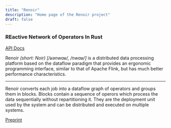 ```yaml
---
title: "Renoir"
description: "Home page of the Renoir project"
draft: false
---
```



### REactive Network of Operators In Rust

[API Docs](https://deib-polimi.github.io/renoir/renoir/)

Renoir *(short: Noir)  [/ʁənwaʁ/, /nwaʁ/]* is a distributed data processing platform based on the dataflow paradigm that provides an ergonomic programming interface, similar to that of Apache Flink, but has much better performance characteristics.

---

Renoir converts each job into a dataflow graph of
operators and groups them in blocks. Blocks contain a sequence of operors which process the data sequentially without repartitioning it. They are the deployment unit used by the system and can be distributed and executed on multiple systems.


[Preprint](https://arxiv.org/abs/2306.04421)
